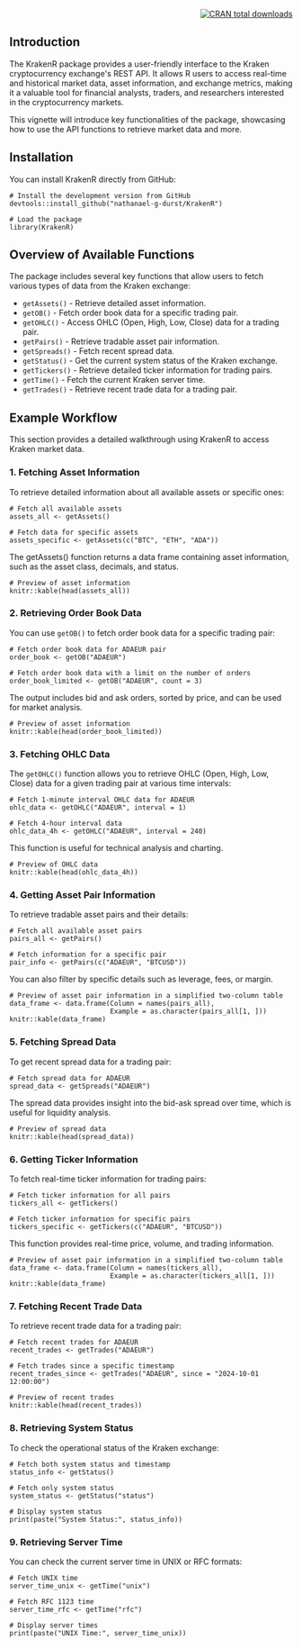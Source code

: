 <p align="right">
  <a href="https://CRAN.R-project.org/package=KrakenR">
    <img src="https://cranlogs.r-pkg.org/badges/grand-total/KrakenR" alt="CRAN total downloads">
  </a>
</p>

## Introduction

The KrakenR package provides a user-friendly interface to the Kraken cryptocurrency exchange's REST API. It allows R users to access real-time and historical market data, asset information, and exchange metrics, making it a valuable tool for financial analysts, traders, and researchers interested in the cryptocurrency markets.

This vignette will introduce key functionalities of the package, showcasing how to use the API functions to retrieve market data and more.

## Installation

You can install KrakenR directly from GitHub:

```{r install_load, eval=FALSE}
# Install the development version from GitHub
devtools::install_github("nathanael-g-durst/KrakenR")

```

```{r setup}
# Load the package
library(KrakenR)
```

## Overview of Available Functions

The package includes several key functions that allow users to fetch various types of data from the Kraken exchange:

  * `getAssets()` - Retrieve detailed asset information.
  * `getOB()` - Fetch order book data for a specific trading pair.
  * `getOHLC()` - Access OHLC (Open, High, Low, Close) data for a trading pair.
  * `getPairs()` - Retrieve tradable asset pair information.
  * `getSpreads()` - Fetch recent spread data.
  * `getStatus()` - Get the current system status of the Kraken exchange.
  * `getTickers()` - Retrieve detailed ticker information for trading pairs.
  * `getTime()` - Fetch the current Kraken server time.
  * `getTrades()` - Retrieve recent trade data for a trading pair.

## Example Workflow

This section provides a detailed walkthrough using KrakenR to access Kraken market data.

### 1. Fetching Asset Information

To retrieve detailed information about all available assets or specific ones:
```{r fetching_asset_information}
# Fetch all available assets
assets_all <- getAssets()

# Fetch data for specific assets
assets_specific <- getAssets(c("BTC", "ETH", "ADA"))

```

The getAssets() function returns a data frame containing asset information, such as the asset class, decimals, and status.

```{r fetching_asset_information_example, echo=FALSE}
# Preview of asset information
knitr::kable(head(assets_all))

```

### 2. Retrieving Order Book Data

You can use `getOB()` to fetch order book data for a specific trading pair:

```{r retrieving_order_book_data}
# Fetch order book data for ADAEUR pair
order_book <- getOB("ADAEUR")

# Fetch order book data with a limit on the number of orders
order_book_limited <- getOB("ADAEUR", count = 3)

```

The output includes bid and ask orders, sorted by price, and can be used for market analysis.

```{r retrieving_order_book_data_example, echo=FALSE}
# Preview of asset information
knitr::kable(head(order_book_limited))

```

### 3. Fetching OHLC Data

The `getOHLC()` function allows you to retrieve OHLC (Open, High, Low, Close) data for a given trading pair at various time intervals:

```{r fetching_ohlc_data}
# Fetch 1-minute interval OHLC data for ADAEUR
ohlc_data <- getOHLC("ADAEUR", interval = 1)

# Fetch 4-hour interval data
ohlc_data_4h <- getOHLC("ADAEUR", interval = 240)

```

This function is useful for technical analysis and charting.

```{r fetching_ohlc_data_example, echo=FALSE}
# Preview of OHLC data
knitr::kable(head(ohlc_data_4h))

```

### 4. Getting Asset Pair Information

To retrieve tradable asset pairs and their details:

```{r getting_asset_pair_information}
# Fetch all available asset pairs
pairs_all <- getPairs()

# Fetch information for a specific pair
pair_info <- getPairs(c("ADAEUR", "BTCUSD"))

```

You can also filter by specific details such as leverage, fees, or margin.

```{r getting_asset_pair_information_example, echo=FALSE}
# Preview of asset pair information in a simplified two-column table
data_frame <- data.frame(Column = names(pairs_all),
                         Example = as.character(pairs_all[1, ]))
knitr::kable(data_frame)

```

### 5. Fetching Spread Data

To get recent spread data for a trading pair:

```{r fetching_spread_data}
# Fetch spread data for ADAEUR
spread_data <- getSpreads("ADAEUR")

```

The spread data provides insight into the bid-ask spread over time, which is useful for liquidity analysis.

```{r fetching_spread_data_example, echo=FALSE}
# Preview of spread data
knitr::kable(head(spread_data))

```

### 6. Getting Ticker Information

To fetch real-time ticker information for trading pairs:

```{r getting_ticker_information}
# Fetch ticker information for all pairs
tickers_all <- getTickers()

# Fetch ticker information for specific pairs
tickers_specific <- getTickers(c("ADAEUR", "BTCUSD"))

```

This function provides real-time price, volume, and trading information.

```{r getting_ticker_information_example, echo=FALSE}
# Preview of asset pair information in a simplified two-column table
data_frame <- data.frame(Column = names(tickers_all),
                         Example = as.character(tickers_all[1, ]))
knitr::kable(data_frame)

```

### 7. Fetching Recent Trade Data

To retrieve recent trade data for a trading pair:

```{r fetching_recent_trade_data}
# Fetch recent trades for ADAEUR
recent_trades <- getTrades("ADAEUR")

# Fetch trades since a specific timestamp
recent_trades_since <- getTrades("ADAEUR", since = "2024-10-01 12:00:00")

```

```{r fetching_recent_trade_data_example, echo=FALSE}
# Preview of recent trades
knitr::kable(head(recent_trades))

```

### 8. Retrieving System Status

To check the operational status of the Kraken exchange:

```{r retrieving_system_status}
# Fetch both system status and timestamp
status_info <- getStatus()

# Fetch only system status
system_status <- getStatus("status")

```

```{r retrieving_system_status_example, echo=FALSE}
# Display system status
print(paste("System Status:", status_info))

```

### 9. Retrieving Server Time

You can check the current server time in UNIX or RFC formats:

```{r retrieving_server_time}
# Fetch UNIX time
server_time_unix <- getTime("unix")

# Fetch RFC 1123 time
server_time_rfc <- getTime("rfc")

```

```{r retrieving_server_time_example, echo=FALSE}
# Display server times
print(paste("UNIX Time:", server_time_unix))

```
